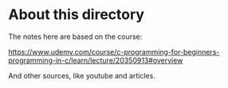 # About this directory

The notes here are based on the course:

https://www.udemy.com/course/c-programming-for-beginners-programming-in-c/learn/lecture/20350913#overview


And other sources, like youtube and articles.
